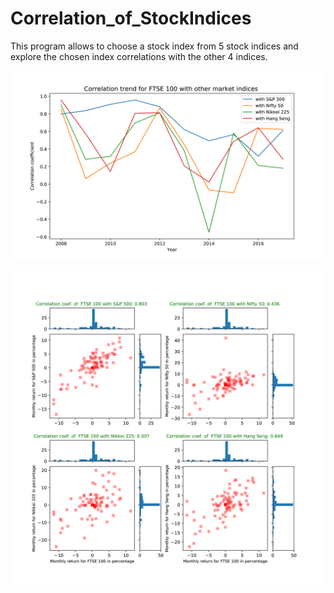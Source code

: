 # Correlation_of_StockIndices

This program allows to choose a stock index from 5 stock indices and explore the chosen index correlations with the other 4 indices.

[image1]: https://github.com/jiewwantan/Correlation_of_StockIndices/blob/master/FTSE_CorrTrend.jpg "Trading strategy performance returns comparison"
![Trading strategy performance returns comparison][image1]

[image2]: https://github.com/jiewwantan/Correlation_of_StockIndices/blob/master/FTSE_scatter.jpg "Trading strategy performance risk comparison"
![Trading strategy performance risk comparison][image2]

